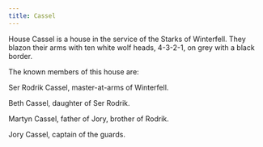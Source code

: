 ```yaml
---
title: Cassel
---
```


House Cassel is a house in the service of the Starks of Winterfell. They blazon their arms with ten white wolf heads, 4-3-2-1, on grey with a black border.

The known members of this house are:

Ser Rodrik Cassel, master-at-arms of Winterfell.

Beth Cassel, daughter of Ser Rodrik.

Martyn Cassel, father of Jory, brother of Rodrik.

Jory Cassel, captain of the guards.


